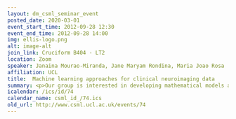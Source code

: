 ```yaml
---
layout: dm_csml_seminar_event
posted_date: 2020-03-01
event_start_time: 2012-09-28 12:30
event_end_time: 2012-09-28 14:00
img: ellis-logo.png
alt: image-alt
join_link: Cruciform B404 - LT2
location: Zoom
speaker: Janaina Mourao-Miranda, Jane Maryam Rondina, Maria Joao Rosa
affiliation: UCL
title:  Machine learning approaches for clinical neuroimaging data
summary: <p>Our group is interested in developing mathematical models and tools for<br/>the application of novel machine learning techniques to the analysis of<br/>brain imaging data. We focus on the diagnosis and prognosis of psychiatric<br/>disorders and on understanding affective processing in normal and patients<br/>groups. In this talk we will describe the machine-learning framework we<br/>use for pattern recognition analysis of neuroimaging data. We will<br/>introduce the relevant clinical questions that can be addressed with this<br/>framework and briefly describe our current methodological developments to<br/>investigate these questions, such as new feature selection, multivariate<br/>brain mapping and generative embedding approaches. We will also present<br/>our recently developed software&#58; <a href="http&#58;//www.mlnl.cs.ucl.ac.uk/pronto/">Pattern Recognition for Neuroimaging<br/>Toolbox, aka PRoNTo</a>.</p><p>Slides for the talk&#58; <a href="/userdata/lunch_talks/2012_09_28_jm_1.pdf">Part 1</a>, <a href="/userdata/lunch_talks/2012_09_28_jm_2.pdf">Part 2</a>, <a href="/userdata/lunch_talks/2012_09_28_jm_3.pdf">Part 3</a></p>
icalendar: /ics/id/74
calendar_name: csml_id_/74.ics
old_url: http://www.csml.ucl.ac.uk/events/74
---
```

